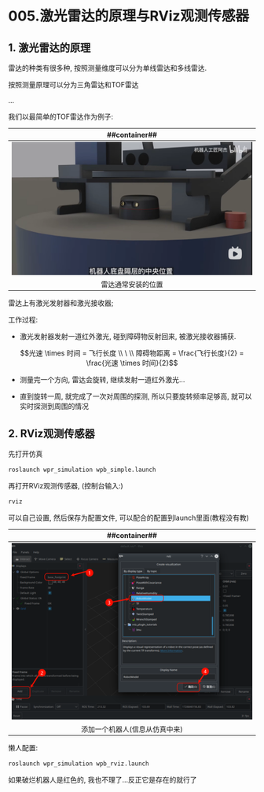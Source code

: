 # 005.激光雷达的原理与RViz观测传感器
## 1. 激光雷达的原理
雷达的种类有很多种, 按照测量维度可以分为单线雷达和多线雷达.

按照测量原理可以分为三角雷达和TOF雷达

...

我们以最简单的TOF雷达作为例子:

| ##container## |
|:--:|
|![Clip_2024-09-20_21-38-04.png ##w600##](./Clip_2024-09-20_21-38-04.png)|
|雷达通常安装的位置|

雷达上有激光发射器和激光接收器;

工作过程:

- 激光发射器发射一道红外激光, 碰到障碍物反射回来, 被激光接收器捕获.

$$光速 \times 时间 = 飞行长度 \\ \ \\ 障碍物距离 = \frac{飞行长度}{2} = \frac{光速 \times 时间}{2}$$

- 测量完一个方向, 雷达会旋转, 继续发射一道红外激光...

- 直到旋转一周, 就完成了一次对周围的探测, 所以只要旋转频率足够高, 就可以实时探测到周围的情况

## 2. RViz观测传感器

先打开仿真

```sh
roslaunch wpr_simulation wpb_simple.launch
```

再打开RViz观测传感器, (控制台输入:)

```sh
rviz
```

可以自己设置, 然后保存为配置文件, 可以配合的配置到launch里面(教程没有教)

| ##container## |
|:--:|
|![Clip_2024-09-20_22-10-46.png ##w600##](./Clip_2024-09-20_22-10-46.png)|
|添加一个机器人(信息从仿真中来)|

懒人配置:
```sh
roslaunch wpr_simulation wpb_rviz.launch
```

如果破烂机器人是红色的, 我也不理了...反正它是存在的就行了